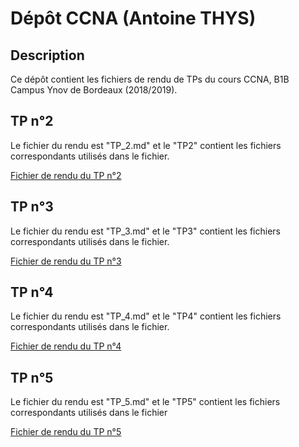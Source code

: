 # Dépôt CCNA (Antoine THYS)

## Description

Ce dépôt contient les fichiers de rendu de TPs du cours CCNA, B1B Campus Ynov de Bordeaux (2018/2019).

## TP n°2

Le fichier du rendu est "TP_2.md" et le "TP2" contient les fichiers correspondants utilisés dans le fichier.

[Fichier de rendu du TP n°2](./TP_2.md)

## TP n°3

Le fichier du rendu est "TP_3.md" et le "TP3" contient les fichiers correspondants utilisés dans le fichier.

[Fichier de rendu du TP n°3](./TP_3.md)

## TP n°4

Le fichier du rendu est "TP_4.md" et le "TP4" contient les fichiers correspondants utilisés dans le fichier.

[Fichier de rendu du TP n°4](./TP_4.md)

## TP n°5

Le fichier du rendu est "TP_5.md" et le "TP5" contient les fichiers correspondants utilisés dans le fichier

[Fichier de rendu du TP n°5](./TP_5.md)
